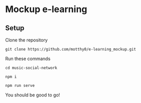 # Mockup e-learning

## Setup

Clone the repository
```
git clone https://github.com/motthy0/e-learning_mockup.git
```

Run these commands
```
cd music-social-network

npm i

npm run serve
```

You should be good to go!

